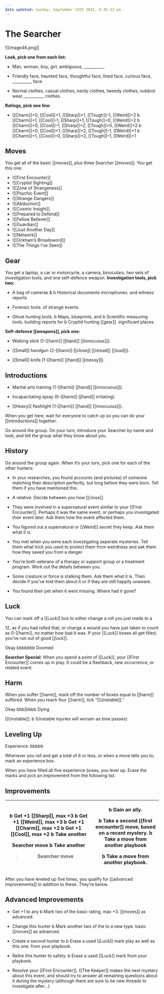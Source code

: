 ```yaml
---
date updated: Sunday, September 19th 2021, 6:45:33 pm
---
```

# The Searcher

![[image46.png]]

**Look, pick one from each list:**

- Man, woman, boy, girl, ambiguous, \_\_\_\_\_\_\_\_\_\_.

- Friendly face, haunted face, thoughtful face, lined face, curious face, \_\_\_\_\_\_\_\_\_\_ face.

- Normal clothes, casual clothes, nerdy clothes, tweedy clothes, outdoor wear, \_\_\_\_\_\_\_\_\_\_ clothes.

**Ratings, pick one line:**

- [[Charm]]=0, [[Cool]]+1, [[Sharp]]+1, [[Tough]]–1, [[Weird]]+2 b [[Charm]]+1, [[Cool]]–1, [[Sharp]]+1, [[Tough]]=0, [[Weird]]+2 b [[Charm]]=0, [[Cool]]–1, [[Sharp]]+2, [[Tough]]=0, [[Weird]]+2 b [[Charm]]=0, [[Cool]]+1, [[Sharp]]+2, [[Tough]]–1, [[Weird]]+1 b [[Charm]]+1, [[Cool]]=0, [[Sharp]]+2, [[Tough]]–1, [[Weird]]+1

## Moves

You get all of the basic [[moves]], plus three Searcher [[moves]]. You get this one:

- ![[First Encounter]]
- ![[Cryptid Sighting]]
- ![[Zone of Strangeness]]
- ![[Psychic Event]]
- ![[Strange Dangers]]
- ![[Abduction]]
- ![[Cosmic Insight]]
- ![[Prepared to Defend]]
- ![[Fellow Believer]]
- ![[Guardian]]
- ![[Just Another Day]]
- ![[Network]]
- ![[Ockham’s Broadsword]]
- ![[The Things I’ve Seen]]
## Gear

You get a laptop, a car or motorcycle, a camera, binoculars, two sets of investigation tools, and one self-defence weapon. **Investigation tools, pick two:**

- A bag of cameras & b Historical documents microphones. and witness reports

- Forensic tools. of strange events.

- Ghost hunting tools. b Maps, blueprints, and b Scientific measuring tools. building reports for b Cryptid hunting [[gear]]. significant places.

**Self-defence [[weapons]], pick one:**

- Walking stick (1-[[harm]] [[hand]] [[innocuous]]).

- [[Small]] handgun (2-[[harm]] [[close]] [[reload]] [[loud]]).

- [[Small]] knife (1-[[harm]] [[hand]] [[messy]]).

## Introductions

- Martial arts training (1-[[harm]] [[hand]] [[innocuous]]).

- Incapacitating spray  (0-[[harm]] [[hand]] irritating).

- [[Heavy]] flashlight (1-[[harm]] [[hand]] [[innocuous]]).

When you get here, wait for everyone to catch up so you can do your [[introductions]] together.

Go around the group. On your turn, introduce your Searcher by name and look, and tell the group what they know about you.

## History

Go around the group again. When it’s your turn, pick one for each of the other hunters:

- In your researches, you found accounts (and pictures) of someone matching their description perfectly, but long before they were born. Tell them if you have mentioned this.

- A relative. Decide between you how [[close]].

- They were involved in a supernatural event similar to your [[First Encounter]]. Perhaps it was the same event, or perhaps you investigated their event later. Ask them how the event affected them.

- You figured out a supernatural or [[Weird]] secret they keep. Ask them what it is.

- You met when you were each investigating seperate mysteries. Tell them what trick you used to protect them from weirdness and ask them how they saved you from a danger.

- You’re both veterans of a therapy or support group or a treatment program. Work out the details between you.

- Some creature or force is stalking them. Ask them what it is. Then decide if you’ve told them about it or if they are still happily unaware.

- You found their pet when it went missing. Where had it gone?

## Luck

You can mark off a [[Luck]] box to *either* change a roll you just made to a

12, as if you had rolled that; *or* change a wound you have just taken to count as 0-[[harm]], no matter how bad it was. If your [[Luck]] boxes all get filled, you’ve run out of good [[luck]].

Okay bbbbbbb Doomed

**Searcher Special**: When you spend a point of [[Luck]], your [[First Encounter]] comes up in play. It could be a flashback, new occurrence, or related event.

## Harm

When you suffer [[harm]], mark off the number of boxes equal to [[harm]] suffered. When you reach four [[harm]], tick “[[Unstable]].”

Okay bbb|bbbb Dying

[[Unstable]]: b (Unstable injuries will worsen as time passes)

## Leveling Up

Experience: bbbbb

Whenever you roll and get a total of 6 or less, or when a move tells you to, mark an experience box.

When you have filled all five experience boxes, you level up. Erase the marks and pick an improvement from the following list.

## Improvements

<table><colgroup><col style="width: 56%" /><col style="width: 43%" /></colgroup><thead><tr class="header"><th><p>b Get +1 [[Sharp]], max +3 b Get +1 [[Weird]], max +3 b Get +1 [[Charm]], max +2 b Get +1 [[Cool]], max +2 b Take another</p><p>Searcher move b Take another</p><blockquote><p>Searcher move</p></blockquote></th><th><p>b Gain an ally.</p><p>b Take a second <strong>[[first encounter]]</strong> move, based on a recent mystery. b Take a move from another playbook</p><p>b Take a move from another playbook.</p></th></tr></thead><tbody></tbody></table>

After you have leveled up five times, you qualify for [[advanced improvements]] in addition to these. They’re below.

## Advanced Improvements

- Get +1 to any b Mark two of the basic rating, max +3. [[moves]] as advanced.

- Change this hunter b Mark another two of the to a new type. basic [[moves]] as advanced.

- Create a second hunter to b Erase a used [[Luck]] mark play as well as this one. from your playbook.

- Retire this hunter to safety. b Erase a used [[Luck]] mark from your playbook.

- Resolve your [[First Encounter]]. [[The Keeper]] makes the next mystery about this event, and should try to answer all remaining questions about it during the mystery (although there are sure to be new threads to investigate after...)